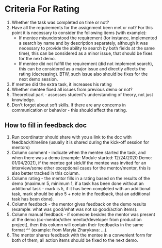 # Criteria For Rating

1. Whether the task was completed on time or not?
2. Have all the requirements for the assignment been met or not? For this point it is necessary to consider the following items (with example):
    * If mentee misunderstood the requirement (for instance, implemented a search by name and by description separately, although it was necessary to provide the ability to search by both fields at the same time), this can be considered as a minor issue, that should be fixes for the next demo.
    * If mentee did not fulfill the requirement (did not implement search), this can be considered as a major issue and directly affects the rating (decreasing). BTW, such issue also should be fixes for the next demo session.
3. If mentee did the extra task, it increases his rating
4. Whether mentee fixed all issues from previous demo or not?
5. Theoretical part - assesses student's understanding of theory, not just knowledge.
6. Don't forget about soft skills. If there are any concerns in communication or behavior - this should affect the rating.

## How to fill in feedback doc

1. Run coordinator should share with you a link to the doc with feedback/timeline (usually it is shared during the kick-off session for mentors)
2. Column comment - indicate when the mentee started the task, and when there was a demo (example: Module started: 12/24/2020 Demo: 01/04/2021), if the mentee got sick/if the mentee was invited for an interview/some other exceptional cases for the mentor/mentor, this is also better tracked in this column.
3. Column rating - the mentor fills in a rating based on the results of the demo (maximum 5, minimum 1, if a task has been done without an additional task - mark is 5, if it has been completed with an additional task, mark should be also 5 + note in the feedback, that an additional task has been done).
4. Column feedback - the mentor gives feedback on the demo results (example: what was good/what was not so good/action items).
5. Column manual feedback - if someone besides the mentor was present at the demo (co-mentor/other mentor/developer from production project), then this column will contain their feedbacks in the same format ^^ (example: from Maryia Zharykava: ...).
6. The mentor shares feedback with the mentee in a convenient form for both of them, all action items should be fixed to the next demo.
